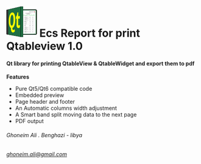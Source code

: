 <h1><img src="/res/ecsReport.png" alt="logo" width="80" height="80"/>  Ecs Report for print Qtableview  1.0</h1>

#### Qt library for printing QtableView & QtableWidget and export them to pdf


**Features**

   -  Pure Qt5/Qt6 compatible code
   -  Embedded preview
   -  Page header and footer
   -  An Automatic columns width adjustment
   -  A Smart band split moving data to the next page
   -  PDF output

###### Ghoneim Ali . Benghazi - libya
###### ghoneim.ali@gmail.com
